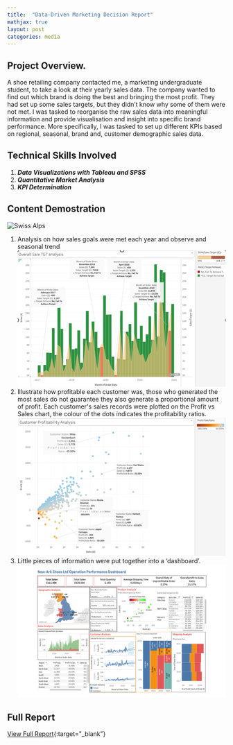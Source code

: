 ```yaml
---
title:  "Data-Driven Marketing Decision Report"
mathjax: true
layout: post
categories: media
---
```


## Project Overview.

A shoe retailing company contacted me, a marketing undergraduate student, to take a look at their yearly sales data. The company wanted to find out which brand is doing the best and bringing the most profit. They had set up some sales targets, but they didn’t know why some of them were not met. I was tasked to reorganise the raw sales data into meaningful information and provide visualisation and insight into specific brand performance. More specifically, I was tasked to set up different KPIs based on regional, seasonal, brand and, customer demographic sales data. 

## Technical Skills Involved
1. ***Data Visualizations with Tableau and SPSS***
2. ***Quantitative Market Analysis***
3. ***KPI Determination***

## Content Demostration 
![Swiss Alps](https://user-images.githubusercontent.com/4943215/55412536-edbba180-5567-11e9-9c70-6d33bca3f8ed.jpg)
1. Analysis on how sales goals were met each year and observe and seasonal trend
![Sales Performance With Respect to Sales Target](/assets/MKT3019_Data_Analysis_0.png)
2. Illustrate how profitable each customer was, those who generated the most sales do not guarantee they also generate a proportional amount of profit. Each customer's sales records were plotted on the Profit vs Sales chart, the colour of the dots indicates the profitability ratios.
![Customer Profitablity Grouping Chart](https://github.com/EmptyAtom8/EmptyAtom8.github.io/blob/master/assets/MKT3019_Data_Analysis1.png)
3. Little pieces of information were put together into a ‘dashboard’.
![Tableau Dashboard](https://github.com/EmptyAtom8/EmptyAtom8.github.io/blob/master/assets/MKT3019_Data_Analysis_2.png)

## Full Report

[View Full Report](https://github.com/EmptyAtom8/EmptyAtom8.github.io/blob/master/MKT3019_Final_Copy%20(1).docx){:target="_blank"}



